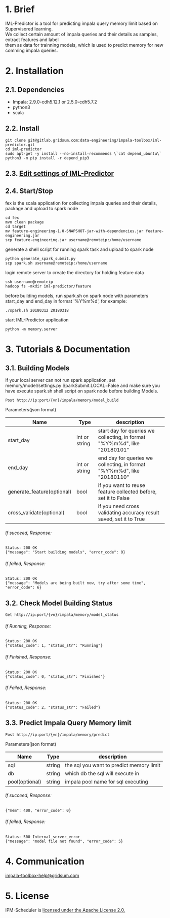 # 1. Brief
IML-Predictor is a tool for predicting impala query memory limit based on Supervisored learning.  
We collect certain amount of impala queries and their details as samples, extract features and label  
them as data for trainning models, which is used to predict memory for new comming impala queries.  

# 2. Installation
## 2.1. Dependencies
 - Impala: 2.9.0-cdh5.12.1 or 2.5.0-cdh5.7.2
 - python3
 - scala

## 2.2. Install
```
git clone git@gitlab.gridsum.com:data-engineering/impala-toolbox/iml-predictor.git
cd iml-predictor
sudo apt-get -y install --no-install-recommends \`cat depend_ubuntu\`
python3 -m pip install -r depend_pip3
```

## 2.3. [Edit settings of IML-Predictor](./settings_explanation.md)

## 2.4. Start/Stop
fex is the scala application for collecting impala queries and their details, package and upload to spark node
```
cd fex
mvn clean package
cd target
mv feature-engineering-1.0-SNAPSHOT-jar-with-dependencies.jar feature-engineering.jar
scp feature-engineering.jar username@remoteip:/home/username
```
generate a shell script for running spark task and upload to spark node
```
python generate_spark_submit.py
scp spark.sh username@remoteip:/home/username
```
login remote server to create the directory for holding feature data
```
ssh username@remoteip
hadoop fs -mkdir iml-predictor/feature
```
before building models, run spark.sh on spark node with parameters start_day and end_day in format '%Y%m%d', for example:
```
./spark.sh 20180312 20180318
```

start IML-Predictor application
```
python -m memory.server
```

# 3. Tutorials & Documentation

## 3.1. Building Models
If your local server can not run spark application, set memory/model/settings.py SparkSubmit.LOCAL=False and make sure you  
have execute spark.sh shell script on spark node before building Models.

```
Post http://ip:port/{vn}/impala/memory/model_build  
```

Parameters(json format)  

| Name      | Type |     description    |
|-----------|------|--------------------|
| start_day | int or string  |start day for queries we collecting, in format "%Y%m%d", like "20180101" |
| end_day | int or string |end day for queries we collecting, in format "%Y%m%d", like "20180110" |
| generate_feature(optional) | bool | if you want to reuse feature collected before, set it to False |
| cross_validate(optional) | bool |if you need cross validating accuracy result saved, set it to True |  


###### If succeed, Response:  
```
Status: 200 OK
{"message": "Start building models", "error_code": 0}
```
###### If failed, Response:  
```
Status: 200 OK
{"message": "Models are being built now, try after some time", "error_code": 6}
```

## 3.2. Check Model Building Status
```
Get http://ip:port/{vn}/impala/memory/model_status  
```
###### If Running, Response:
```
Status: 200 OK
{"status_code": 1, "status_str": "Running"}
```
###### If Finished, Response:  
```
Status: 200 OK
{"status_code": 0, "status_str": "Finished"}
```
###### If Failed, Response:  
```
Status: 200 OK
{"status_code": 2, "status_str": "Failed"}
```
## 3.3. Predict Impala Query Memory limit

```
Post http://ip:port/{vn}/impala/memory/predict  
```

Parameters(json format)  

| Name      | Type |     description    |
|-----------|------|--------------------|
| sql | string  | the sql you want to predict memory limit |
| db | string | which db the sql will execute in |
| pool(optional) | string | impala pool name for sql executing |


###### If succeed, Response:  
```
{"mem": 400, "error_code": 0}
```
###### If failed, Response:  
```
Status: 500 Internal_server_error
{"message": "model file not found", "error_code": 5}
```

# 4. Communication
  impala-toolbox-help@gridsum.com

# 5. License
IPM-Scheduler is [licensed under the Apache License 2.0.](./LICENSE)
